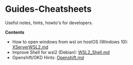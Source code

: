 # Guides-Cheatsheets
Useful notes, hints, howto's for developers.

**Contents**
* How to open windows from wsl on hostOS (Windows 10): [XServerWSL2.md](https://github.com/Kraego/Guides-Cheatsheets/blob/master/XServerWSL2.md)
* Improve Shell for wsl2 (Debian): [WSL2_Shell.md](https://github.com/Kraego/Guides-Cheatsheets/blob/master/WSL2_Shell.md)
* Openshift/OKD Hints: [Openshift.md](https://github.com/Kraego/Guides-Cheatsheets/blob/master/Openshift.md)
